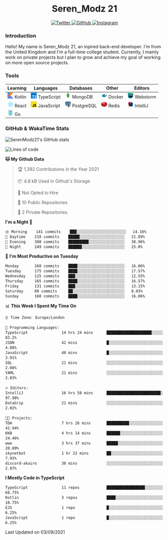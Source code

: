 <div align="center">
  <h1>Seren_Modz 21</h1>
  <a href="https://twitter.com/SerenModz21">
    <img alt="Twitter" src="https://img.shields.io/badge/twitter%20-%231DA1F2.svg?&style=for-the-badge&logo=Twitter&logoColor=white">
  </a>
  <a href="https://github.com/SerenModz21">
    <img alt="GitHub" src="https://img.shields.io/badge/github%20-%23121011.svg?&style=for-the-badge&logo=github&logoColor=white">
  </a>
  <a href="https://www.instagram.com/serenmodz21">
    <img alt="Instagram" src="https://img.shields.io/badge/instagram%20-%23E4405F.svg?&style=for-the-badge&logo=Instagram&logoColor=white">
  </a>
</div>

### Introduction

Hello! My name is Seren_Modz 21, an inpired back-end developer. I'm from the United Kingdom and I'm a full-time college student. Currently, I mainly work on private projects but I plan to grow and achieve my goal of working on more open source projects. 

### Tools

 **Learning**                                        | **Languages**                                               | **Databases**                                               | **Other**                                           | **Editors**                                                  
-----------------------------------------------------|-------------------------------------------------------------|-------------------------------------------------------------|-----------------------------------------------------|--------------------------------------------------------------
 <img width="19px" src="./assets/kotlin.svg"> Kotlin | <img width="19px" src="./assets/typescript.svg"> TypeScript | <img width="19px" src="./assets/mongodb.svg"> MongoDB       | <img width="19px" src="./assets/docker.svg"> Docker | <img width="19px" src="./assets/webstorm.svg"> Webstorm      
 <img width="19px" src="./assets/react.svg"> React   | <img width="19px" src="./assets/javascript.svg"> JavaScript | <img width="19px" src="./assets/postgresql.svg"> PostgreSQL | <img width="19px" src="./assets/redis.svg"> Redis   | <img width="19px" src="./assets/intellij-idea.svg"> IntelliJ
 <img width="19px" src="./assets/go.svg"> Go         |                                                             |                                                             |                                                     |                                                                                                               

### GitHub & WakaTime Stats

![SerenModz21's GitHub stats](https://github-readme-stats.vercel.app/api?username=SerenModz21&show_icons=true&theme=dark)

<!--START_SECTION:waka-->
![Lines of code](https://img.shields.io/badge/From%20Hello%20World%20I%27ve%20Written-18579%20lines%20of%20code-blue)

**🐱 My Github Data** 

> 🏆 1,392 Contributions in the Year 2021
 > 
> 📦 4.8 kB Used in Github's Storage 
 > 
> 🚫 Not Opted to Hire
 > 
> 📜 10 Public Repositories 
 > 
> 🔑 2 Private Repositories  
 > 
**I'm a Night 🦉** 

```text
🌞 Morning    141 commits    ███░░░░░░░░░░░░░░░░░░░░░░   14.16% 
🌆 Daytime    218 commits    █████░░░░░░░░░░░░░░░░░░░░   21.89% 
🌃 Evening    388 commits    █████████░░░░░░░░░░░░░░░░   38.96% 
🌙 Night      249 commits    ██████░░░░░░░░░░░░░░░░░░░   25.0%

```
📅 **I'm Most Productive on Tuesday** 

```text
Monday       160 commits    ████░░░░░░░░░░░░░░░░░░░░░   16.06% 
Tuesday      175 commits    ████░░░░░░░░░░░░░░░░░░░░░   17.57% 
Wednesday    125 commits    ███░░░░░░░░░░░░░░░░░░░░░░   12.55% 
Thursday     165 commits    ████░░░░░░░░░░░░░░░░░░░░░   16.57% 
Friday       131 commits    ███░░░░░░░░░░░░░░░░░░░░░░   13.15% 
Saturday     80 commits     ██░░░░░░░░░░░░░░░░░░░░░░░   8.03% 
Sunday       160 commits    ████░░░░░░░░░░░░░░░░░░░░░   16.06%

```


📊 **This Week I Spent My Time On** 

```text
⌚︎ Time Zone: Europe/London

💬 Programming Languages: 
TypeScript               14 hrs 24 mins      ████████████████████░░░░░   83.2% 
JSON                     42 mins             █░░░░░░░░░░░░░░░░░░░░░░░░   4.08% 
JavaScript               40 mins             █░░░░░░░░░░░░░░░░░░░░░░░░   3.91% 
SQL                      21 mins             ░░░░░░░░░░░░░░░░░░░░░░░░░   2.08% 
YAML                     21 mins             ░░░░░░░░░░░░░░░░░░░░░░░░░   2.03%

🔥 Editors: 
IntelliJ                 16 hrs 58 mins      ████████████████████████░   97.98% 
DataGrip                 21 mins             ░░░░░░░░░░░░░░░░░░░░░░░░░   2.02%

🐱‍💻 Projects: 
TDA                      7 hrs 26 mins       ██████████░░░░░░░░░░░░░░░   42.94% 
KKB                      4 hrs 14 mins       ██████░░░░░░░░░░░░░░░░░░░   24.46% 
www                      3 hrs 37 mins       █████░░░░░░░░░░░░░░░░░░░░   20.89% 
skynetbot                1 hr 22 mins        ██░░░░░░░░░░░░░░░░░░░░░░░   7.93% 
discord-akairo           30 mins             ░░░░░░░░░░░░░░░░░░░░░░░░░   2.97%

```

**I Mostly Code in TypeScript** 

```text
TypeScript               11 repos            █████████████████░░░░░░░░   68.75% 
Kotlin                   3 repos             ████░░░░░░░░░░░░░░░░░░░░░   18.75% 
EJS                      1 repo              █░░░░░░░░░░░░░░░░░░░░░░░░   6.25% 
JavaScript               1 repo              █░░░░░░░░░░░░░░░░░░░░░░░░   6.25%

```



 Last Updated on 03/09/2021
<!--END_SECTION:waka-->
